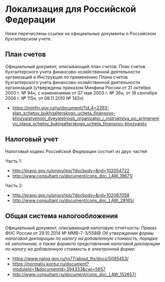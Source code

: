 # Локализация для Российской Федерации

Ниже перечислены ссылки на официальные документы о Российском бухгалтерском учете.

## План счетов

Официальный документ, описывающий план счетов: План счетов бухгалтерского учета
финансово-хозяйственной деятельности организаций и Инструкция по применению Плана счетов
бухгалтерского учета финансово-хозяйственной деятельности организаций (утверждены
приказом Минфина России от 31 октября 2000 г. № 94н, с изменениями от 07 мая 2003 г. №
38н, от 18 сентября 2006 г. № 115н, от 08.11.2010 № 142н)

- https://minfin.gov.ru/ru/document/?id_4=2293-plan_schetov_bukhgalterskogo_ucheta_finansovo-khozyaistvennoi_dyeyatelnosti_organizatsii_i_instruktsiya_po_primeneniyu_plana_schetov_bukhgalterskogo_ucheta_finansovo-khozyaistv

## Налоговый учет

Налоговый кодекс Российской Федерации состоит из двух частей

Часть 1:

- http://pravo.gov.ru/proxy/ips/?docbody=&nd=102054722
- http://www.consultant.ru/document/cons_doc_LAW_19671/

Часть 2:

- http://pravo.gov.ru/proxy/ips/?docbody=&nd=102067058
- http://www.consultant.ru/document/cons_doc_LAW_28165/

## Общая система налогообложения

Официальный документ, описывающий налоговую отчетность: Приказ ФНС России от 29.10.2014
№ ММВ-7-3/558@ _Об утверждении формы налоговой декларации по налогу на добавленную
стоимость, порядка её заполнения, а также формата представления налоговой декларации по
налогу на добавленную стоимость в электронной форме_:

- https://www.nalog.gov.ru/rn77/about_fts/docs/5095453/
- https://normativ.kontur.ru/document?moduleId=1&documentId=394333&cwi=5657
- http://www.consultant.ru/document/cons_doc_LAW_152657/
